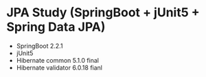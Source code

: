 # JPA Study (SpringBoot + jUnit5 + Spring Data JPA)

- SpringBoot 2.2.1
- jUnit5
- Hibernate common 5.1.0 final
- Hibernate validator 6.0.18 fianl

